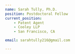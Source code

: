 ```yaml
---
name: Sarah Tully, Ph.D.
position: Postdoctoral Fellow
current_position:
    - Patent Agent
    - Cooley LLP
    - San Francisco, CA

email: sarahtully216@gmail.com

---
```


